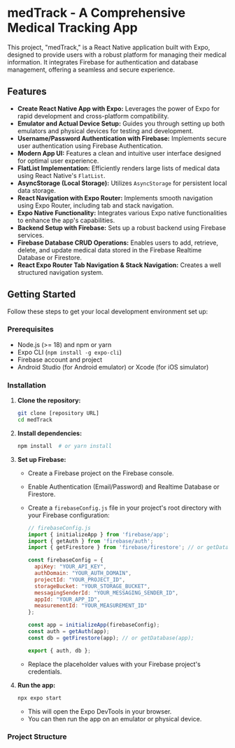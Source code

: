 # medTrack - A Comprehensive Medical Tracking App

This project, "medTrack," is a React Native application built with Expo, designed to provide users with a robust platform for managing their medical information. It integrates Firebase for authentication and database management, offering a seamless and secure experience.

## Features

* **Create React Native App with Expo:** Leverages the power of Expo for rapid development and cross-platform compatibility.
* **Emulator and Actual Device Setup:** Guides you through setting up both emulators and physical devices for testing and development.
* **Username/Password Authentication with Firebase:** Implements secure user authentication using Firebase Authentication.
* **Modern App UI:** Features a clean and intuitive user interface designed for optimal user experience.
* **FlatList Implementation:** Efficiently renders large lists of medical data using React Native's `FlatList`.
* **AsyncStorage (Local Storage):** Utilizes `AsyncStorage` for persistent local data storage.
* **React Navigation with Expo Router:** Implements smooth navigation using Expo Router, including tab and stack navigation.
* **Expo Native Functionality:** Integrates various Expo native functionalities to enhance the app's capabilities.
* **Backend Setup with Firebase:** Sets up a robust backend using Firebase services.
* **Firebase Database CRUD Operations:** Enables users to add, retrieve, delete, and update medical data stored in the Firebase Realtime Database or Firestore.
* **React Expo Router Tab Navigation & Stack Navigation:** Creates a well structured navigation system.

## Getting Started

Follow these steps to get your local development environment set up:

### Prerequisites

* Node.js (>= 18) and npm or yarn
* Expo CLI (`npm install -g expo-cli`)
* Firebase account and project
* Android Studio (for Android emulator) or Xcode (for iOS simulator)

### Installation

1.  **Clone the repository:**

    ```bash
    git clone [repository URL]
    cd medTrack
    ```

2.  **Install dependencies:**

    ```bash
    npm install  # or yarn install
    ```

3.  **Set up Firebase:**

    * Create a Firebase project on the Firebase console.
    * Enable Authentication (Email/Password) and Realtime Database or Firestore.
    * Create a `firebaseConfig.js` file in your project's root directory with your Firebase configuration:

        ```javascript
        // firebaseConfig.js
        import { initializeApp } from 'firebase/app';
        import { getAuth } from 'firebase/auth';
        import { getFirestore } from 'firebase/firestore'; // or getDatabase if using realtime database.

        const firebaseConfig = {
          apiKey: "YOUR_API_KEY",
          authDomain: "YOUR_AUTH_DOMAIN",
          projectId: "YOUR_PROJECT_ID",
          storageBucket: "YOUR_STORAGE_BUCKET",
          messagingSenderId: "YOUR_MESSAGING_SENDER_ID",
          appId: "YOUR_APP_ID",
          measurementId: "YOUR_MEASUREMENT_ID"
        };

        const app = initializeApp(firebaseConfig);
        const auth = getAuth(app);
        const db = getFirestore(app); // or getDatabase(app);

        export { auth, db };
        ```

    * Replace the placeholder values with your Firebase project's credentials.

4.  **Run the app:**

    ```bash
    npx expo start
    ```

    * This will open the Expo DevTools in your browser.
    * You can then run the app on an emulator or physical device.

### Project Structure
